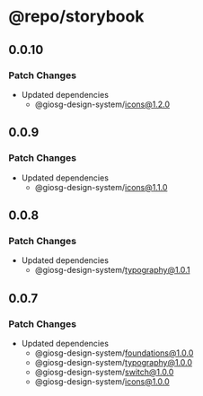 # @repo/storybook

## 0.0.10

### Patch Changes

- Updated dependencies
  - @giosg-design-system/icons@1.2.0

## 0.0.9

### Patch Changes

- Updated dependencies
  - @giosg-design-system/icons@1.1.0

## 0.0.8

### Patch Changes

- Updated dependencies
  - @giosg-design-system/typography@1.0.1

## 0.0.7

### Patch Changes

- Updated dependencies
  - @giosg-design-system/foundations@1.0.0
  - @giosg-design-system/typography@1.0.0
  - @giosg-design-system/switch@1.0.0
  - @giosg-design-system/icons@1.0.0
